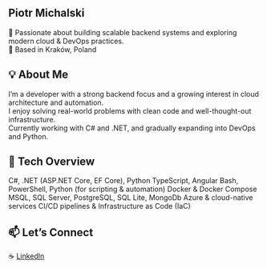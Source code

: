 ## Piotr Michalski

🚀 Passionate about building scalable backend systems and exploring modern cloud & DevOps practices.  
🏡 Based in Kraków, Poland

## 💡 About Me

I’m a developer with a strong backend focus and a growing interest in cloud architecture and automation.  
I enjoy solving real-world problems with clean code and well-thought-out infrastructure.  
Currently working with C# and .NET, and gradually expanding into DevOps and Python.

## 🔧 Tech Overview

C#, .NET (ASP.NET Core, EF Core), Python
TypeScript, Angular
Bash, PowerShell, Python (for scripting & automation)
Docker & Docker Compose
MSQL, SQL Server, PostgreSQL, SQL Lite, MongoDb
Azure & cloud-native services
CI/CD pipelines & Infrastructure as Code (IaC)

## 📫 Let’s Connect

☕ [LinkedIn](https://www.linkedin.com/in/piotrmichalski98/)
